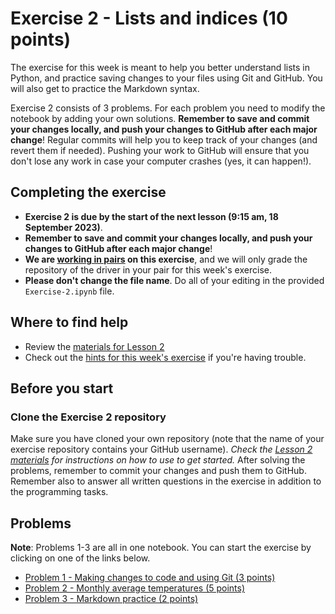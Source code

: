 # Exercise 2 - Lists and indices (10 points)

The exercise for this week is meant to help you better understand lists in Python, and practice saving changes to your files using Git and GitHub. You will also get to practice the Markdown syntax. 

Exercise 2 consists of 3 problems. For each problem you need to modify the notebook by adding your own solutions. **Remember to save and commit your changes locally, and push your changes to GitHub after each major change**! Regular commits will help you to keep track of your changes (and revert them if needed). Pushing your work to GitHub will ensure that you don't lose any work in case your computer crashes (yes, it can happen!).

## Completing the exercise

- **Exercise 2 is due by the start of the next lesson (9:15 am, 18 September 2023)**.
- **Remember to save and commit your changes locally, and push your changes to GitHub after each major change**!
- **We are [working in pairs](https://geo-python-site.readthedocs.io/en/latest/lessons/L2/why-pairs.html) on this exercise**, and we will only grade the repository of the driver in your pair for this week's exercise.
- **Please don't change the file name**. Do all of your editing in the provided `Exercise-2.ipynb` file. 

## Where to find help

- Review the [materials for Lesson 2](https://geo-python-site.readthedocs.io/en/latest/lessons/L2/overview.html)
- Check out the [hints for this week's exercise](https://geo-python-site.readthedocs.io/en/latest/lessons/L2/exercise-2.html#exercise-2-hints) if you're having trouble.

## Before you start

### Clone the Exercise 2 repository

Make sure you have cloned your own repository (note that the name of your exercise repository contains your GitHub username).
*Check the [Lesson 2 materials](https://geo-python-site.readthedocs.io/en/latest/lessons/L2/git-basics.html#preparations) for instructions on how to use to get started.*
After solving the problems, remember to commit your changes and push them to GitHub.
Remember also to answer all written questions in the exercise in addition to the programming tasks.

## Problems

**Note**: Problems 1-3 are all in one notebook. You can start the exercise by clicking on one of the links below.

 - [Problem 1 - Making changes to code and using Git (3 points)](Exercise-2.ipynb)
 - [Problem 2 - Monthly average temperatures (5 points)](Exercise-2.ipynb)
 - [Problem 3 - Markdown practice (2 points)](Exercise-2.ipynb)
